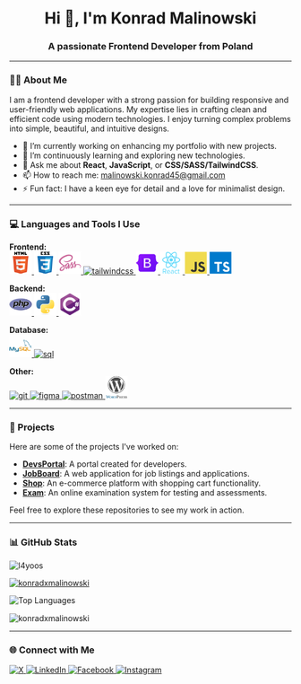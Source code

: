 <h1 align="center">Hi 👋, I'm Konrad Malinowski</h1>
<h3 align="center">A passionate Frontend Developer from Poland</h3>

---

### 👨‍💻 About Me

I am a frontend developer with a strong passion for building responsive and user-friendly web applications. My expertise lies in crafting clean and efficient code using modern technologies. I enjoy turning complex problems into simple, beautiful, and intuitive designs.

- 🔭 I’m currently working on enhancing my portfolio with new projects.
- 🌱 I’m continuously learning and exploring new technologies.
- 💬 Ask me about **React**, **JavaScript**, or **CSS/SASS/TailwindCSS**.
- 📫 How to reach me: [malinowski.konrad45@gmail.com](mailto:malinowski.konrad45@gmail.com)
- ⚡ Fun fact: I have a keen eye for detail and a love for minimalist design.

---

### 💻 Languages and Tools I Use

**Frontend:** <br>
<a href="https://developer.mozilla.org/en-US/docs/Web/HTML" target="_blank">
  <img src="https://raw.githubusercontent.com/devicons/devicon/master/icons/html5/html5-original-wordmark.svg" alt="html5" width="40" height="40"/>
</a>
<a href="https://developer.mozilla.org/en-US/docs/Web/CSS" target="_blank">
  <img src="https://raw.githubusercontent.com/devicons/devicon/master/icons/css3/css3-original-wordmark.svg" alt="css3" width="40" height="40"/>
</a>
<a href="https://sass-lang.com" target="_blank">
  <img src="https://raw.githubusercontent.com/devicons/devicon/master/icons/sass/sass-original.svg" alt="sass" width="40" height="40"/>
</a>
<a href="https://tailwindcss.com/" target="_blank">
  <img src="https://img.icons8.com/color/200/tailwindcss.png" alt="tailwindcss" width="40" height="40"/>
</a>
<a href="https://getbootstrap.com/" target="_blank">
  <img src="https://raw.githubusercontent.com/devicons/devicon/master/icons/bootstrap/bootstrap-original.svg" alt="bootstrap" width="40" height="40"/>
</a>
<a href="https://reactjs.org" target="_blank">
  <img src="https://raw.githubusercontent.com/devicons/devicon/master/icons/react/react-original-wordmark.svg" alt="react" width="40" height="40"/>
</a>
<a href="https://www.javascript.com" target="_blank">
  <img src="https://raw.githubusercontent.com/devicons/devicon/master/icons/javascript/javascript-original.svg" alt="javascript" width="40" height="40"/>
</a>
<a href="https://www.typescriptlang.org" target="_blank">
  <img src="https://raw.githubusercontent.com/devicons/devicon/master/icons/typescript/typescript-original.svg" alt="typescript" width="40" height="40"/>
</a>

**Backend:** <br>
<a href="https://www.php.net/" target="_blank">
  <img src="https://raw.githubusercontent.com/devicons/devicon/master/icons/php/php-original.svg" alt="php" width="40" height="40"/>
</a>
<a href="https://www.python.org/" target="_blank">
  <img src="https://raw.githubusercontent.com/devicons/devicon/master/icons/python/python-original.svg" alt="python" width="40" height="40"/>
</a>
<a href="https://learn.microsoft.com/en-us/dotnet/csharp/" target="_blank">
  <img src="https://raw.githubusercontent.com/devicons/devicon/master/icons/csharp/csharp-original.svg" alt="csharp" width="40" height="40"/>
</a>

**Database:** <br>
<a href="https://www.mysql.com" target="_blank">
  <img src="https://raw.githubusercontent.com/devicons/devicon/master/icons/mysql/mysql-original-wordmark.svg" alt="mysql" width="40" height="40"/>
</a>
<a href="https://www.w3schools.com/sql/" target="_blank">
  <img src="https://www.svgrepo.com/show/303229/microsoft-sql-server-logo.svg" alt="sql" width="40" height="40"/>
</a>

**Other:** <br>
<a href="https://git-scm.com" target="_blank">
  <img src="https://www.vectorlogo.zone/logos/git-scm/git-scm-icon.svg" alt="git" width="40" height="40"/>
</a>
<a href="https://www.figma.com" target="_blank">
  <img src="https://www.vectorlogo.zone/logos/figma/figma-icon.svg" alt="figma" width="40" height="40"/>
</a>
<a href="https://www.postman.com/" target="_blank">
  <img src="https://www.vectorlogo.zone/logos/getpostman/getpostman-icon.svg" alt="postman" width="40" height="40"/>
</a>
<a href="https://wordpress.org" target="_blank">
  <img src="https://raw.githubusercontent.com/devicons/devicon/master/icons/wordpress/wordpress-original.svg" alt="wordpress" width="40" height="40"/>
</a>

---

### 📂 Projects

Here are some of the projects I've worked on:
- **[DevsPortal](https://github.com/konradxmalinowski/DevsPortal)**: A portal created for developers.
- **[JobBoard](https://github.com/konradxmalinowski/Job-Offer-Portal)**: A web application for job listings and applications.
- **[Shop](https://github.com/konradxmalinowski/shop)**: An e-commerce platform with shopping cart functionality.
- **[Exam](https://github.com/konradxmalinowski/exam-test-quiz)**: An online examination system for testing and assessments.

Feel free to explore these repositories to see my work in action.

---

### 📊 GitHub Stats
<p align="left"> <img src="https://komarev.com/ghpvc/?username=l4yoos&label=Profile%20views&color=0e75b6&style=flat" alt="l4yoos" /> </p>
<p align="left"> <a href="https://github.com/ryo-ma/github-profile-trophy"><img src="https://github-profile-trophy.vercel.app/?username=konradxmalinowski" alt="konradxmalinowski" /></a> </p>
<p align="left">
  <img src="https://github-readme-stats.vercel.app/api/top-langs?username=konradxmalinowski&show_icons=true&locale=en&layout=compact&theme=github_dark&bg_color=00000000" alt="Top Languages" />
</p>
<p>
   <img align="center" src="https://github-readme-streak-stats.herokuapp.com/?user=konradxmalinowski&" alt="konradxmalinowski" />
</p>




---

### 🌐 Connect with Me

<p align="left">
  <a href="https://x.com/Konrad6580" target="_blank">
    <img src="https://img.shields.io/badge/X-@Konrad6580-1DA1F2?style=for-the-badge&logo=x&logoColor=white" alt="X" />
  </a>
  <a href="https://www.linkedin.com/in/konrad-malinowski-894a36323/" target="_blank">
    <img src="https://img.shields.io/badge/LinkedIn-Konrad%20Malinowski-0077B5?style=for-the-badge&logo=linkedin&logoColor=white" alt="LinkedIn" />
  </a>
  <a href="https://www.facebook.com/konradxmalinowski/" target="_blank">
    <img src="https://img.shields.io/badge/Facebook-Konrad%20Malinowski-1877F2?style=for-the-badge&logo=facebook&logoColor=white" alt="Facebook" />
  </a>
  <a href="https://www.instagram.com/konradxmalinowski/" target="_blank">
    <img src="https://img.shields.io/badge/Instagram-@konradxmalinowski-E4405F?style=for-the-badge&logo=instagram&logoColor=white" alt="Instagram" />
  </a>
</p>




